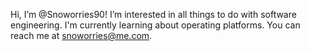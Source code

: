 Hi, I’m @Snoworries90!
I’m interested in all things to do with software engineering. 
I'm currently learning about operating platforms.
You can reach me at snoworries@me.com.

<!---
Snoworries90/Snoworries90 is a ✨ special ✨ repository because its `README.md` (this file) appears on your GitHub profile.
You can click the Preview link to take a look at your changes.
--->
